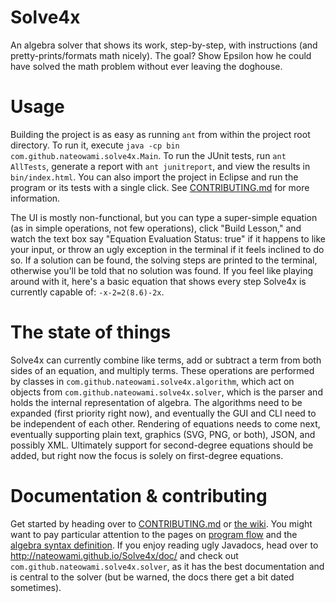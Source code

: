 Solve4x
=======

An algebra solver that shows its work, step-by-step, with instructions (and pretty-prints/formats math nicely). The goal? Show Epsilon how he could have solved the math problem without ever leaving the doghouse.

Usage
=====

Building the project is as easy as running `ant` from within the project root directory. To run it, execute `java -cp bin com.github.nateowami.solve4x.Main`. To run the JUnit tests, run `ant AllTests`, generate a report with `ant junitreport`, and view the results in `bin/index.html`. You can also import the project in Eclipse and run the program or its tests with a single click. See [CONTRIBUTING.md](https://github.com/Nateowami/Solve4x/blob/master/CONTRIBUTING.md) for more information.

The UI is mostly non-functional, but you can type a super-simple equation (as in simple operations, not few operations), click "Build Lesson," and watch the text box say "Equation Evaluation Status: true" if it happens to like your input, or throw an ugly exception in the terminal if it feels inclined to do so. If a solution can be found, the solving steps are printed to the terminal, otherwise you'll be told that no solution was found. If you feel like playing around with it, here's a basic equation that shows every step Solve4x is currently capable of: `-x-2=2(8.6)-2x`.

The state of things
===================

Solve4x can currently combine like terms, add or subtract a term from both sides of an equation, and multiply terms. These operations are performed by classes in `com.github.nateowami.solve4x.algorithm`, which act on objects from `com.github.nateowami.solve4x.solver`, which is the parser and holds the internal representation of algebra. The algorithms need to be expanded (first priority right now), and eventually the GUI and CLI need to be independent of each other. Rendering of equations needs to come next, eventually supporting plain text, graphics (SVG, PNG, or both), JSON, and possibly XML. Ultimately support for second-degree equations should be added, but right now the focus is solely on first-degree equations.

Documentation & contributing
============================

Get started by heading over to [CONTRIBUTING.md](https://github.com/Nateowami/Solve4x/blob/master/CONTRIBUTING.md) or [the wiki](https://github.com/Nateowami/Solve4x/wiki). You might want to pay particular attention to the pages on  [program flow](https://github.com/Nateowami/Solve4x/wiki/Program-Flow) and the [algebra syntax definition](https://github.com/Nateowami/Solve4x/wiki/Algebra-Syntax-Definition). If you enjoy reading ugly Javadocs, head over to http://nateowami.github.io/Solve4x/doc/ and check out `com.github.nateowami.solve4x.solver`, as it has the best documentation and is central to the solver (but be warned, the docs there get a bit dated sometimes).
